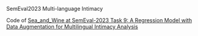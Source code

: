 SemEval2023 Multi-language Intimacy

Code of  [Sea_and_Wine at SemEval-2023 Task 9: A Regression Model with Data Augmentation for Multilingual Intimacy Analysis](http://www.google.com/ "Sea_and_Wine at SemEval-2023 Task 9: A Regression Model with Data Augmentation for Multilingual Intimacy Analysis")



